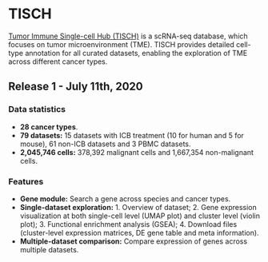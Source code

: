 # TISCH
[Tumor Immune Single-cell Hub (TISCH)](http://tisch.comp-genomics.org/home/) is a scRNA-seq database, which focuses on tumor microenvironment (TME). TISCH provides detailed cell-type annotation for all curated datasets, enabling the exploration of TME across different cancer types.

## Release 1 - July 11th, 2020
### Data statistics
- **28 cancer types**.
- **79 datasets:** 15 datasets with ICB treatment (10 for human and 5 for mouse), 61 non-ICB datasets and 3 PBMC datasets.
- **2,045,746 cells:** 378,392 malignant cells and 1,667,354 non-malignant cells.

### Features
- **Gene module:** Search a gene across species and cancer types.
- **Single-dataset exploration:** 1. Overview of dataset; 2. Gene expression visualization at both single-cell level (UMAP plot) and cluster level (violin plot); 3. Functional enrichment analysis (GSEA); 4. Download files (cluster-level expression matrices, DE gene table and meta information).
- **Multiple-dataset comparison:** Compare expression of genes across multiple datasets.
